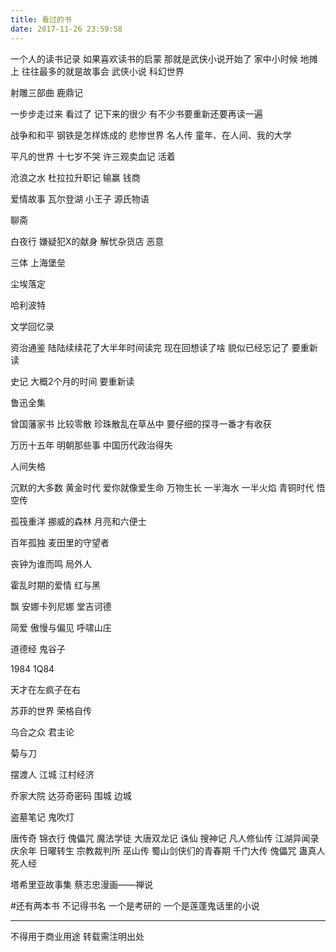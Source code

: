 ```yaml
---
title: 看过的书
date: 2017-11-26 23:59:58
---
```

一个人的读书记录
如果喜欢读书的启蒙 那就是武侠小说开始了
家中小时候 地摊上 往往最多的就是故事会 武侠小说 科幻世界

射雕三部曲 鹿鼎记

一步步走过来 看过了 记下来的很少 有不少书要重新还要再读一遍

战争和和平 钢铁是怎样炼成的 悲惨世界 名人传 童年、在人间、我的大学

平凡的世界 十七岁不哭 许三观卖血记 活着

沧浪之水 杜拉拉升职记 输赢 钱商

爱情故事 瓦尔登湖 小王子 源氏物语

聊斋

白夜行 嫌疑犯X的献身 解忧杂货店 恶意

三体 上海堡垒

尘埃落定

哈利波特

文学回忆录

资治通鉴 陆陆续续花了大半年时间读完 现在回想读了啥 貌似已经忘记了 要重新读

史记 大概2个月的时间 要重新读

鲁迅全集

曾国藩家书 比较零散 珍珠散乱在草丛中 要仔细的探寻一番才有收获

万历十五年 明朝那些事 中国历代政治得失

人间失格

沉默的大多数
黄金时代
爱你就像爱生命
万物生长
一半海水 一半火焰
青铜时代
悟空传

孤筏重洋 挪威的森林 月亮和六便士

百年孤独 麦田里的守望者

丧钟为谁而鸣 局外人

霍乱时期的爱情 红与黑

飘 安娜卡列尼娜 堂吉诃德

简爱 傲慢与偏见 呼啸山庄

道德经 鬼谷子

1984 1Q84

天才在左疯子在右

苏菲的世界 荣格自传

乌合之众 君主论

菊与刀

摆渡人 江城 江村经济

乔家大院 达芬奇密码 围城 边城

盗墓笔记 鬼吹灯

唐传奇 锦衣行 傀儡咒 魔法学徒 大唐双龙记 诛仙 搜神记 凡人修仙传 江湖异闻录 庆余年 日曜转生 宗教裁判所 巫山传 蜀山剑侠们的青春期 千门大传 傀儡咒 蛊真人 死人经
 
塔希里亚故事集
蔡志忠漫画——禅说

#还有两本书 不记得书名 一个是考研的 一个是莲蓬鬼话里的小说

----------------
不得用于商业用途 转载需注明出处
